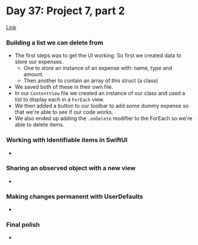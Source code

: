 # Day 37: Project 7, part 2
[Link](https://www.hackingwithswift.com/100/swiftui/37)

### Building a list we can delete from
* The first steps was to get the UI working. So first we created data to store our expenses.
  * One to store an instance of an expense with: name, type and amount.
  * Then another to contain an array of this struct (a class)
* We saved both of these in their own file.
* In our `ContentView` file we created an instance of our class and used a list to display each in a `ForEach` view.
* We then added a button to our toolbar to add some dummy expense so that we're able to see if our code works.
* We also ended up adding the `.onDelete` modifier to the ForEach so we're able to delete items.

### Working with Identifiable items in SwiftUI
* 

### Sharing an observed object with a new view
* 

### Making changes permanent with UserDefaults
* 

### Final polish
* 